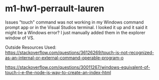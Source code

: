 # m1-hw1-perrault-lauren
Issues
"touch" command was not working in my Windows command prompt app or in the Visual Studios terminal.  I looked it up and it said it might be a Windows error?  I just manually added them in the explorer window of VS.

Outside Resources Used:
https://stackoverflow.com/questions/36126269/touch-is-not-recognized-as-an-internal-or-external-command-operable-program-o

https://stackoverflow.com/questions/30011267/windows-equivalent-of-touch-i-e-the-node-js-way-to-create-an-index-html
